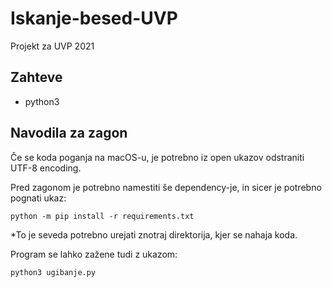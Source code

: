 # Iskanje-besed-UVP
Projekt za UVP 2021


## Zahteve 
- python3

## Navodila za zagon
Če se koda poganja na macOS-u, je potrebno iz open ukazov odstraniti UTF-8 encoding.

Pred zagonom je potrebno namestiti še dependency-je, in sicer je potrebno pognati ukaz:

`python -m pip install -r requirements.txt`

*To je seveda potrebno urejati znotraj direktorija, kjer se nahaja koda.

Program se lahko zažene tudi z ukazom:

`python3 ugibanje.py`